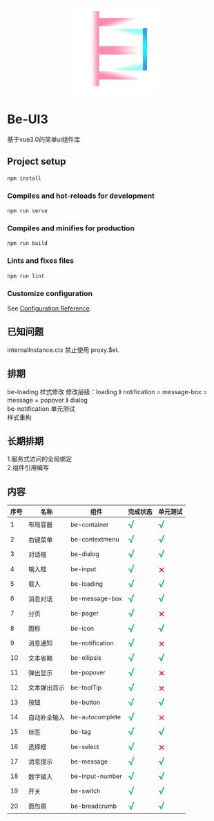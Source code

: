<p align="center">
  <a href="https://www.antdv.com/">
    <img width="200" src="/public/logo.png">
  </a>
</p>

# Be-UI3

基于vue3.0的简单ui组件库

## Project setup

```
npm install
```

### Compiles and hot-reloads for development

```
npm run serve
```

### Compiles and minifies for production

```
npm run build
```

### Lints and fixes files

```
npm run lint
```

### Customize configuration

See [Configuration Reference](https://cli.vuejs.org/config/).

## 已知问题

internalInstance.ctx 禁止使用 proxy.$el.

## 排期

be-loading 样式修改 修改层级：loading 》 notification = message-box = message = popover 》 dialog  
be-notification 单元测试  
样式重构

## 长期排期

1.服务式访问的全局绑定  
2.组件引用编写

## 内容

|  序号   |  名称   | 组件  | 完成状态  | 单元测试  |
|  ---- |  ----  | ----  | ----  | ----  |
|1| 布局容器  | be-container |<font color=#07c160 size=5>√</font>|<font color=#07c160 size=5>√</font>|
|2| 右键菜单  | be-contextmenu |<font color=#07c160 size=5>√</font>|<font color=#07c160 size=5>√</font>|
|3| 对话框  | be-dialog | <font color=#07c160 size=5>√</font>|<font color=#07c160 size=5>√</font> |
|4| 输入框  | be-input | <font color=#07c160 size=5>√</font>|<font color=red size=5>×</font> |
|5| 载入  | be-loading | <font color=#07c160 size=5>√</font>|<font color=#07c160 size=5>√</font>|
|6| 消息对话  | be-message-box | <font color=#07c160 size=5>√</font>  | <font color=#07c160 size=5>√</font>|
|7| 分页  | be-pager | <font color=#07c160 size=5>√</font>  | <font color=red size=5>×</font> |
|8| 图标  | be-icon | <font color=#07c160 size=5>√</font>  | <font color=#07c160 size=5>√</font> |
|9| 消息通知  | be-notification | <font color=#07c160 size=5>√</font>  | <font color=red size=5>×</font> |
|10| 文本省略  | be-ellipsis | <font color=#07c160 size=5>√</font>  | <font color=#07c160 size=5>√</font> |
|11| 弹出显示  | be-popover | <font color=#07c160 size=5>√</font>  | <font color=red size=5>×</font> |
|12| 文本弹出显示  | be-toolTip | <font color=#07c160 size=5>√</font>  | <font color=red size=5>×</font> |
|13| 按钮  | be-button | <font color=#07c160 size=5>√</font>  | <font color=#07c160 size=5>√</font> |
|14| 自动补全输入 | be-autocomplete  | <font color=#07c160 size=5>√</font>  | <font color=red size=5>×</font> |
|15| 标签  | be-tag | <font color=#07c160 size=5>√</font>  | <font color=#07c160 size=5>√</font> |
|16| 选择框  | be-select | <font color=#07c160 size=5>√</font>  | <font color=red size=5>×</font> |
|17| 消息提示  | be-message | <font color=#07c160 size=5>√</font>  | <font color=#07c160 size=5>√</font> |
|18| 数字输入  | be-input-number | <font color=#07c160 size=5>√</font>  | <font color=#07c160 size=5>√</font> |
|19| 开关  | be-switch | <font color=#07c160 size=5>√</font>  | <font color=#07c160 size=5>√</font> |
|20| 面包屑  | be-breadcrumb | <font color=#07c160 size=5>√</font>  | <font color=#07c160 size=5>√</font> |












